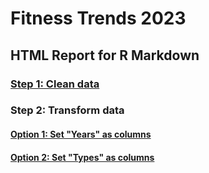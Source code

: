 # Fitness Trends 2023

## HTML Report for R Markdown

### [Step 1: Clean data](https://rawcdn.githack.com/hw355/fitness_2023/d3626c8204c85d8e8afbcf1de4aa002d3f2e2464/fitness-trends-2023-01-clean-data.html)

### Step 2: Transform data
#### [Option 1: Set "Years" as columns](https://rawcdn.githack.com/hw355/fitness_2023/d3626c8204c85d8e8afbcf1de4aa002d3f2e2464/fitness-trends-2023-02-transform-years.html)
#### [Option 2: Set "Types" as columns](https://rawcdn.githack.com/hw355/fitness_2023/d3626c8204c85d8e8afbcf1de4aa002d3f2e2464/fitness-trends-2023-02-transform-types.html)
